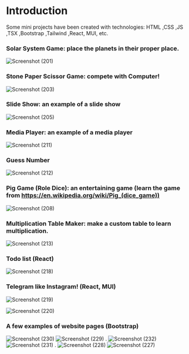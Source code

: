 # Introduction
Some mini projects have been created with technologies: HTML ,CSS ,JS ,TSX ,Bootstrap ,Tailwind ,React, MUI, etc.

### Solar System Game: place the planets in their proper place.
![Screenshot (201)](https://github.com/user-attachments/assets/32ef5278-b72e-4c8d-a285-4cb699d677cc)

### Stone Paper Scissor Game: compete with Computer!
![Screenshot (203)](https://github.com/user-attachments/assets/1ee6d586-4561-4581-8934-62b02171b598)

### Slide Show: an example of a slide show
![Screenshot (205)](https://github.com/user-attachments/assets/44ca35bd-2ce6-41e7-941c-5b61cdacb0dd)

### Media Player: an example of a media player
![Screenshot (211)](https://github.com/user-attachments/assets/c97c158b-2cb7-4c38-86d9-ad57653e0433)

### Guess Number
![Screenshot (212)](https://github.com/user-attachments/assets/ba2e381f-d402-46c4-8fdd-e5f266e6ca29)

### Pig Game (Role Dice): an entertaining game (learn the game from https://en.wikipedia.org/wiki/Pig_(dice_game))
![Screenshot (208)](https://github.com/user-attachments/assets/578c18f5-6577-4df1-9bc3-e040135249c6)

### Multiplication Table Maker: make a custom table to learn multiplication.
![Screenshot (213)](https://github.com/user-attachments/assets/85b0fd8e-bf19-410a-916f-faccf0714fe5)

### Todo list (React)
![Screenshot (218)](https://github.com/user-attachments/assets/77f6206f-1c84-493d-84f4-88eded662060)

### Telegram like Instagram! (React, MUI)
![Screenshot (219)](https://github.com/user-attachments/assets/31401056-4fe6-466c-a787-5169d0859a85)

![Screenshot (220)](https://github.com/user-attachments/assets/9a21b074-5ae8-4e93-ac6a-b58558551ebe)

### A few examples of website pages (Bootstrap)
![Screenshot (230)](https://github.com/user-attachments/assets/33173167-d267-4a0d-95a7-e4a6b5f02451)
![Screenshot (229)](https://github.com/user-attachments/assets/df103f54-203f-4388-a277-4a1616986839)
.
![Screenshot (232)](https://github.com/user-attachments/assets/8d84b4be-1076-41cb-8040-df9878268a96)
![Screenshot (231)](https://github.com/user-attachments/assets/c231cd97-3fd3-4054-a16c-d6e29d8e9821)
.
![Screenshot (228)](https://github.com/user-attachments/assets/94fdce91-ae4e-452c-bc01-f79421e5862d)
![Screenshot (227)](https://github.com/user-attachments/assets/659147cf-c583-4784-a40f-d2cddf57574e)



